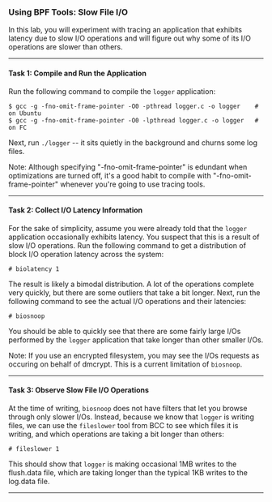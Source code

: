 ### Using BPF Tools: Slow File I/O

In this lab, you will experiment with tracing an application that exhibits latency due to slow I/O operations and will figure out why some of its I/O operations are slower than others.

- - -

#### Task 1: Compile and Run the Application

Run the following command to compile the `logger` application:

```
$ gcc -g -fno-omit-frame-pointer -O0 -pthread logger.c -o logger    # on Ubuntu
$ gcc -g -fno-omit-frame-pointer -O0 -lpthread logger.c -o logger   # on FC
```

Next, run `./logger` -- it sits quietly in the background and churns some log files.

Note: Although specifying "-fno-omit-frame-pointer" is edundant when optimizations are turned off, it's a good habit to compile with "-fno-omit-frame-pointer" whenever you're going to use tracing tools.

- - -

#### Task 2: Collect I/O Latency Information

For the sake of simplicity, assume you were already told that the `logger` application occasionally exhibits latency. You suspect that this is a result of slow I/O operations. Run the following command to get a distribution of block I/O operation latency across the system:

```
# biolatency 1
```

The result is likely a bimodal distribution. A lot of the operations complete very quickly, but there are some outliers that take a bit longer. Next, run the following command to see the actual I/O operations and their latencies:

```
# biosnoop
```

You should be able to quickly see that there are some fairly large I/Os performed by the `logger` application that take longer than other smaller I/Os.

Note: If you use an encrypted filesystem, you may see the I/Os requests as occuring on behalf
of dmcrypt. This is a current limitation of `biosnoop`.

- - -

#### Task 3: Observe Slow File I/O Operations

At the time of writing, `biosnoop` does not have filters that let you browse through only slower I/Os. Instead, because we know that `logger` is writing files, we can use the `fileslower` tool from BCC to see which files it is writing, and which operations are taking a bit longer than others:

```
# fileslower 1
```

This should show that `logger` is making occasional 1MB writes to the flush.data file, which are taking longer than the typical 1KB writes to the log.data file.

- - -

